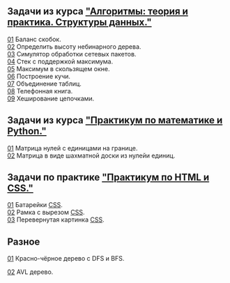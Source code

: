 ## Задачи из курса ["Алгоритмы: теория и практика. Структуры данных."](https://stepik.org/course/1547/syllabus)

[01](https://github.com/megamott/JavaAlgorithms/blob/master/src/stepik_algorithms_structures/Brackets.java) Баланс скобок.  
[02](https://github.com/megamott/JavaAlgorithms/blob/master/src/stepik_algorithms_structures/TreeHeight.java) Определить высоту небинарного дерева.  
[03](https://github.com/megamott/JavaAlgorithms/blob/master/src/stepik_algorithms_structures/NetworkPackage.java) Симулятор обработки сетевых пакетов.  
[04](https://github.com/megamott/JavaAlgorithms/blob/master/src/stepik_algorithms_structures/StackWithMax.java) Стек с поддержкой максимума.  
[05](https://github.com/megamott/JavaAlgorithms/blob/master/src/stepik_algorithms_structures/SlidingWindow.java) Максимум в скользящем окне.  
[06](https://github.com/megamott/JavaAlgorithms/blob/master/src/stepik_algorithms_structures/MinHeapBuilding.java) Построение кучи.  
[07](https://github.com/megamott/JavaAlgorithms/blob/master/src/stepik_algorithms_structures/TableJoin.java) Объединение таблиц.  
[08](https://github.com/megamott/JavaAlgorithms/blob/master/src/stepik_algorithms_structures/TelephoneBook.java) Телефонная книга.   
[09](https://github.com/megamott/JavaAlgorithms/blob/master/src/stepik_algorithms_structures/ChainingHashTable.java) Хеширование цепочками.  

## Задачи из курса ["Практикум по математике и Python."](https://stepik.org/lesson/184287/step/13?unit=161040)

[01](https://github.com/megamott/Algorithms/blob/master/src/numpy_course/Borders.py) Матрица нулей с единицами на границе.  
[02](https://github.com/megamott/Algorithms/blob/master/src/numpy_course/Chess.py) Матрица в виде шахматной доски из нулейи единиц. 

## Задачи по практике ["Практикум по HTML и CSS."](http://htmlbook.ru/practical)
[01](https://github.com/megamott/Algorithms/blob/master/src/html_patterns/page_1.html) Батарейки [CSS](https://github.com/megamott/Algorithms/blob/master/src/html_patterns/css/style_1.css).  
[02](https://github.com/megamott/Algorithms/blob/master/src/html_patterns/page_2.html) Рамка с вырезом [CSS](https://github.com/megamott/Algorithms/blob/master/src/html_patterns/css/style_2.css).  
[03](https://github.com/megamott/Algorithms/blob/master/src/html_patterns/page_3.html) Перевернутая картинка [CSS](https://github.com/megamott/Algorithms/blob/master/src/html_patterns/css/style_3.css).  

## Разное

[01](https://github.com/megamott/Algorithms/blob/master/src/different_algorithms/RedBlackTree.java) Красно-чёрное дерево с DFS и BFS.

[02](https://github.com/megamott/JavaAlgorithms/blob/master/src/different_algorithms/AVLTree.java) AVL дерево.  
